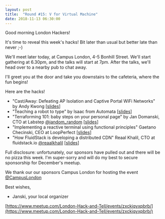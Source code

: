 ```yaml
---
layout: post
title:  "Round #15: V for Virtual Machine"
date: 2018-11-13 06:30:00
---
```


Good morning London Hackers!

It's time to reveal this week's hacks! Bit later than usual but better late than never ;-)

We'll meet later today, at Campus London, 4-5 Bonhill Street. We'll start gathering at 6.30pm, and the talks will start at 7pm. After the talks, we'll head over to a nearby pub to chat away.

I'll greet you at the door and take you downstairs to the cafeteria, where the fun begins!

Here are the hacks!
- "Cast/Away: Defeating AP Isolation and Captive Portal WiFi Networks" by Andy Kwong [[slides](https://docs.google.com/presentation/d/1UB5DFY7cMmUzcvkwivtBc1Eac9wP1vAManr9XWIA_cE/edit?usp=sharing)]
- "Teaching a robot to type" by Isaac from Automata [[slides](https://docs.google.com/presentation/d/1PS_1zhxWBGrWUAzaRYBbA4J-WWfqthuFd9hFaQhqhNQ/edit?usp=sharing)]
- "Terraforming 101: baby steps on your personal page" by Jan Domanski, CTO at Labstep [@jandom_random](https://twitter.com/jandom_random) [[slides](https://drive.google.com/file/d/1EvQa2YFoC3ZsQUczEzNZz-3qCqRiJyG3/view?usp=sharing)]
- "Implementing a reactive terminal using functional principles" Gaetano Checinski, CEO at LoopPerfect
[[slides](https://nikhedonia.github.io/HackTheTerminal/)]
- "How FluidStack is developing a distributed CDN" Reaal Khalil, CTO at fluidstack.io [@reaalkhalil](https://twitter.com/reaalkhalil) [[slides](https://drive.google.com/open?id=1vx8Flzsxk2WHrXt2Z8PWUqqVbZlOFtS2)]

Full disclosure: unfortunately, our sponsors have pulled out and there will be no pizza this week. I'm super-sorry and will do my best to secure sponsorship for December's meetup.

We thank our our sponsors Campus London for hosting the event [@CampusLondon](https://twitter.com/CampusLondon)

Best wishes,

- Janski, your local organizer

[https://www.meetup.com/London-Hack-and-Tell/events/zxckjqyxpbrb/](https://www.meetup.com/London-Hack-and-Tell/events/zxckjqyxpbrb/)
